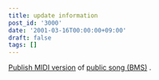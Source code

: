```yaml
---
title: update information
post_id: '3000'
date: '2001-03-16T00:00:00+09:00'
draft: false
tags: []
---
```


[Publish MIDI version](/tag/MIDI) of [public song (BMS)](/tag/MIDI) .
